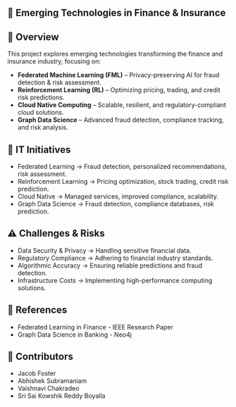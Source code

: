 🚀 Emerging Technologies in Finance & Insurance
--

📌 Overview
-

This project explores emerging technologies transforming the finance and insurance industry, focusing on:

- **Federated Machine Learning (FML)** – Privacy-preserving AI for fraud detection & risk assessment.
- **Reinforcement Learning (RL)** – Optimizing pricing, trading, and credit risk predictions.
- **Cloud Native Computing** – Scalable, resilient, and regulatory-compliant cloud solutions.
- **Graph Data Science** – Advanced fraud detection, compliance tracking, and risk analysis.

🎯 IT Initiatives
-

- Federated Learning → Fraud detection, personalized recommendations, risk assessment.
- Reinforcement Learning → Pricing optimization, stock trading, credit risk prediction.
- Cloud Native → Managed services, improved compliance, scalability.
- Graph Data Science → Fraud detection, compliance databases, risk prediction. 

⚠️ Challenges & Risks
-

- Data Security & Privacy → Handling sensitive financial data.
- Regulatory Compliance → Adhering to financial industry standards.
- Algorithmic Accuracy → Ensuring reliable predictions and fraud detection.
- Infrastructure Costs → Implementing high-performance computing solutions.

📌 References
- 

- Federated Learning in Finance - IEEE Research Paper
- Graph Data Science in Banking - Neo4j
  
🤝 Contributors
-

- Jacob Foster
- Abhishek Subramaniam
- Vaishnavi Chakradeo
- Sri Sai Kowshik Reddy Boyalla

